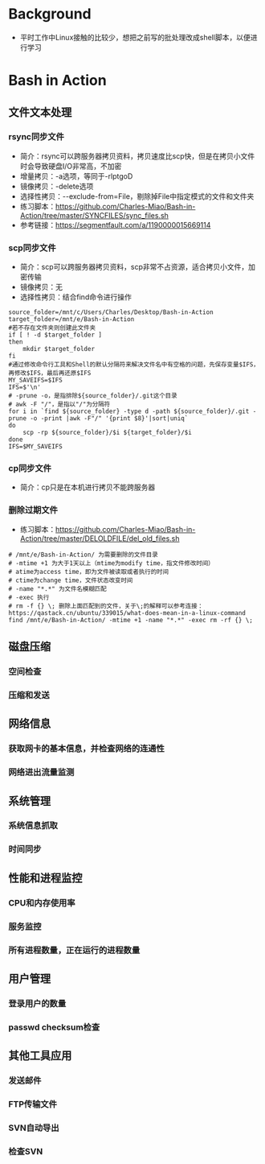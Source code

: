 # Background

- 平时工作中Linux接触的比较少，想把之前写的批处理改成shell脚本，以便进行学习

# Bash in Action

## 文件文本处理
### rsync同步文件
- 简介：rsync可以跨服务器拷贝资料，拷贝速度比scp快，但是在拷贝小文件时会导致硬盘I/O非常高，不加密
- 增量拷贝：-a选项，等同于-rlptgoD
- 镜像拷贝：-delete选项
- 选择性拷贝：--exclude-from=File，剔除掉File中指定模式的文件和文件夹
- 练习脚本：https://github.com/Charles-Miao/Bash-in-Action/tree/master/SYNCFILES/sync_files.sh
- 参考链接：https://segmentfault.com/a/1190000015669114

### scp同步文件
- 简介：scp可以跨服务器拷贝资料，scp非常不占资源，适合拷贝小文件，加密传输
- 镜像拷贝：无
- 选择性拷贝：结合find命令进行操作

```shell
source_folder=/mnt/c/Users/Charles/Desktop/Bash-in-Action
target_folder=/mnt/e/Bash-in-Action
#若不存在文件夹则创建此文件夹
if [ ! -d $target_folder ]
then
    mkdir $target_folder
fi
#通过修改命令行工具和Shell的默认分隔符来解决文件名中有空格的问题，先保存变量$IFS，再修改$IFS，最后再还原$IFS
MY_SAVEIFS=$IFS
IFS=$'\n'
# -prune -o，是指排除${source_folder}/.git这个目录
# awk -F "/"，是指以"/"为分隔符
for i in `find ${source_folder} -type d -path ${source_folder}/.git -prune -o -print |awk -F"/" '{print $8}'|sort|uniq`
do
    scp -rp ${source_folder}/$i ${target_folder}/$i
done
IFS=$MY_SAVEIFS
```

### cp同步文件
- 简介：cp只是在本机进行拷贝不能跨服务器

### 删除过期文件

- 练习脚本：https://github.com/Charles-Miao/Bash-in-Action/tree/master/DELOLDFILE/del_old_files.sh

```shell
# /mnt/e/Bash-in-Action/ 为需要删除的文件目录
# -mtime +1 为大于1天以上（mtime为modify time，指文件修改时间）
# atime为access time，即为文件被读取或者执行的时间
# ctime为change time，文件状态改变时间
# -name "*.*" 为文件名模糊匹配
# -exec 执行
# rm -f {} \; 删除上面匹配到的文件，关于\;的解释可以参考连接：https://qastack.cn/ubuntu/339015/what-does-mean-in-a-linux-command
find /mnt/e/Bash-in-Action/ -mtime +1 -name "*.*" -exec rm -rf {} \;
```

## 磁盘压缩
### 空间检查
### 压缩和发送

## 网络信息
### 获取网卡的基本信息，并检查网络的连通性
### 网络进出流量监测

## 系统管理
### 系统信息抓取
### 时间同步

## 性能和进程监控

### CPU和内存使用率
### 服务监控
### 所有进程数量，正在运行的进程数量

## 用户管理

### 登录用户的数量
### passwd checksum检查

## 其他工具应用
### 发送邮件
### FTP传输文件
### SVN自动导出
### 检查SVN


